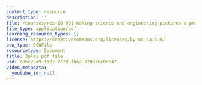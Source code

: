 ```yaml
---
content_type: resource
description: ''
file: /courses/res-10-001-making-science-and-engineering-pictures-a-practical-guide-to-presenting-your-work-spring-2016/b06c22a91d277c7dfb6272d376c0ec47_4_tngSkFXes.pdf
file_type: application/pdf
learning_resource_types: []
license: https://creativecommons.org/licenses/by-nc-sa/4.0/
ocw_type: OCWFile
resourcetype: Document
title: 3play pdf file
uid: b06c22a9-1d27-7c7d-fb62-72d376c0ec47
video_metadata:
  youtube_id: null
---
```

